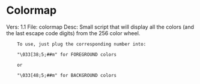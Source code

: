 # Colormap

Vers:	1.1
File:	colormap
Desc:	Small script that will display all the colors (and the last
		escape code digits) from the 256 color wheel.

		To use, just plug the corresponding number into:

		"\033[38;5;##m" for FOREGROUND colors

		or

		"\033[48;5;##m" for BACKGROUND colors
		

